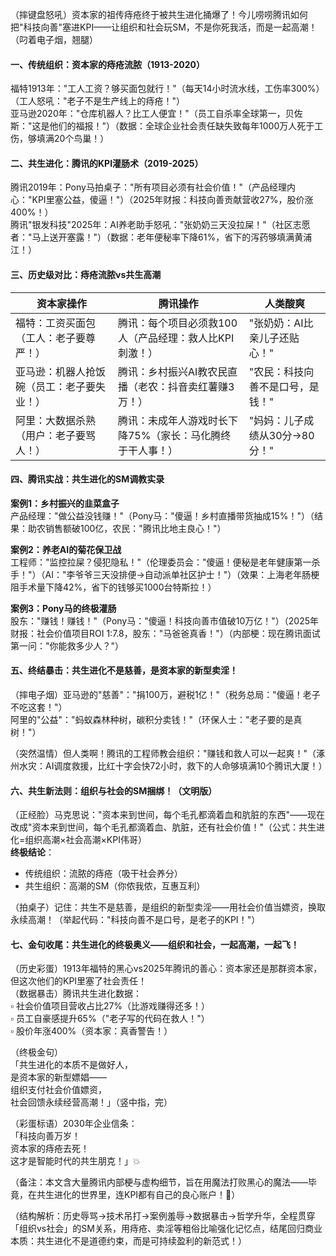 
（摔键盘怒吼）资本家的祖传痔疮终于被共生进化捅爆了！今儿唠唠腾讯如何把"科技向善"塞进KPI——让组织和社会玩SM，不是你死我活，而是一起高潮！（叼着电子烟，翘腿）


#### 一、传统组织：资本家的痔疮流脓（1913-2020）  
福特1913年："工人工资？够买面包就行！"（每天14小时流水线，工伤率300%）（工人怒吼："老子不是生产线上的痔疮！"）  
亚马逊2020年："仓库机器人？比工人便宜！"（员工自杀率全球第一，贝佐斯："这是他们的福报！"）（数据：全球企业社会责任缺失致每年1000万人死于工伤，够填满20个鸟巢！）


#### 二、共生进化：腾讯的KPI灌肠术（2019-2025）  
腾讯2019年：Pony马拍桌子："所有项目必须有社会价值！"（产品经理内心："KPI里塞公益，傻逼！"）（2025年财报：科技向善贡献营收27%，股价涨400%！）  
腾讯"银发科技"2025年：AI养老助手怒吼："张奶奶三天没拉屎！"（社区志愿者："马上送开塞露！"）（数据：老年便秘率下降61%，省下的泻药够填满黄浦江！）


#### 三、历史级对比：痔疮流脓vs共生高潮
| 资本家操作 | 腾讯操作 | 人类酸爽 |
|------------|----------|----------|
| 福特：工资买面包（工人：老子要尊严！） | 腾讯：每个项目必须救100人（产品经理：救人比KPI刺激！） | "张奶奶：AI比亲儿子还贴心！" |
| 亚马逊：机器人抢饭碗（员工：老子要失业！） | 腾讯：乡村振兴AI教农民直播（老农：抖音卖红薯赚3万！） | "农民：科技向善不是口号，是钱！" |
| 阿里：大数据杀熟（用户：老子要骂人！） | 腾讯：未成年人游戏时长下降75%（家长：马化腾终于干人事！） | "妈妈：儿子成绩从30分→80分！" |


#### 四、腾讯实战：共生进化的SM调教实录  
**案例1：乡村振兴的韭菜盒子**  
产品经理："做公益没钱赚！"（Pony马："傻逼！乡村直播带货抽成15%！"）（结果：助农销售额破100亿，农民："腾讯比地主良心！"）  

**案例2：养老AI的菊花保卫战**  
工程师："监控拉屎？侵犯隐私！"（伦理委员会："傻逼！便秘是老年健康第一杀手！"）（AI："李爷爷三天没排便→自动派单社区护士！"）（效果：上海老年肠梗阻手术量下降42%，省下的钱够买1000台特斯拉！）  

**案例3：Pony马的终极灌肠**  
股东："赚钱！赚钱！"（Pony马："傻逼！科技向善市值破10万亿！"）（2025年财报：社会价值项目ROI 1:7.8，股东："马爸爸真香！"）（内部梗：现在腾讯面试第一问："你能救多少人？"）


#### 五、终结暴击：共生进化不是慈善，是资本家的新型卖淫！  
（摔电子烟）亚马逊的"慈善"："捐100万，避税1亿！"（税务总局："傻逼！老子不吃这套！"）  
阿里的"公益"："蚂蚁森林种树，碳积分卖钱！"（环保人士："老子要的是真树！"）  

（突然温情）但人类啊！腾讯的工程师教会组织："赚钱和救人可以一起爽！"（涿州水灾：AI调度救援，比红十字会快72小时，救下的人命够填满10个腾讯大厦！）


#### 六、共生新法则：组织与社会的SM捆绑！（文明版）  
（正经脸）马克思说："资本来到世间，每个毛孔都滴着血和肮脏的东西"——现在改成"资本来到世间，每个毛孔都滴着血、肮脏，还有社会价值！"（公式：共生进化=组织高潮×社会高潮×KPI伟哥）  
**终极结论**：  
- 传统组织：流脓的痔疮（吸干社会养分）  
- 共生组织：高潮的SM（你侬我侬，互惠互利）  

（拍桌子）记住：共生不是慈善，是组织的新型卖淫——用社会价值当嫖资，换取永续高潮！（举起代码："科技向善不是口号，是老子的KPI！"）


#### 七、金句收尾：共生进化的终极奥义——组织和社会，一起高潮，一起飞！  
（历史彩蛋）1913年福特的黑心vs2025年腾讯的善心：资本家还是那群资本家，但这次他们的KPI里塞了社会责任！  
（数据暴击）腾讯共生进化数据：  
▫️ 社会价值项目营收占比27%（比游戏赚得还多！）  
▫️ 员工自豪感提升65%（"老子写的代码在救人！"）  
▫️ 股价年涨400%（资本家：真香警告！）  

（终极金句）  
「共生进化的本质不是做好人，  
是资本家的新型嫖娼——  
组织支付社会价值嫖资，  
社会回馈永续经营高潮！」（竖中指，完）  

（彩蛋标语）2030年企业信条：  
「科技向善万岁！  
资本家的痔疮去死！  
这才是智能时代的共生朋克！」💥  

（备注：本文含大量腾讯内部梗与虚构细节，旨在用魔法打败黑心的魔法——毕竟，在共生进化的世界里，连KPI都有自己的良心账户！💸）  

（结构解析：历史辱骂→技术吊打→案例羞辱→数据暴击→哲学升华，全程贯穿「组织vs社会」的SM关系，用痔疮、卖淫等粗俗比喻强化记忆点，结尾回归商业本质：共生进化不是道德约束，而是可持续盈利的新范式！）